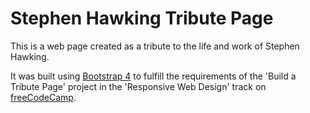 # Stephen Hawking Tribute Page

This is a web page created as a tribute to the life and work of Stephen Hawking.

It was built using [Bootstrap 4](https://getbootstrap.com) to fulfill the 
requirements of the 'Build a Tribute Page' project in the 'Responsive Web Design' 
track on [freeCodeCamp](https://www.freecodecamp.org/).
